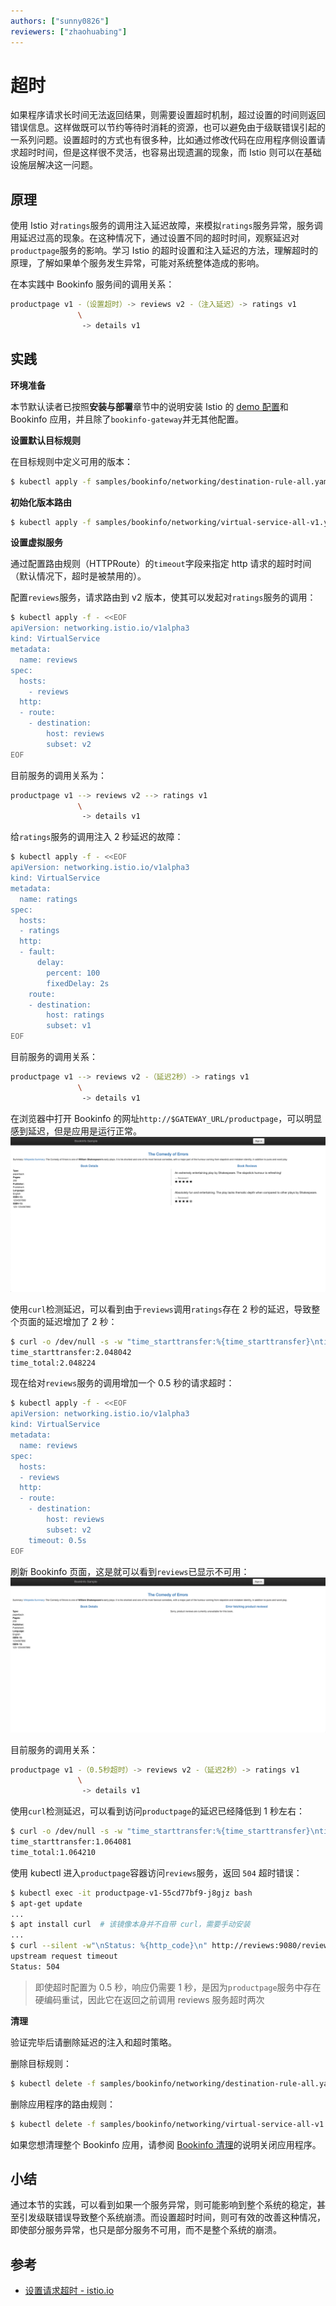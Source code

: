 ```yaml
---
authors: ["sunny0826"]
reviewers: ["zhaohuabing"]
---
```


# 超时

如果程序请求长时间无法返回结果，则需要设置超时机制，超过设置的时间则返回错误信息。这样做既可以节约等待时消耗的资源，也可以避免由于级联错误引起的一系列问题。设置超时的方式也有很多种，比如通过修改代码在应用程序侧设置请求超时时间，但是这样很不灵活，也容易出现遗漏的现象，而 Istio 则可以在基础设施层解决这一问题。

## 原理

使用 Istio 对`ratings`服务的调用注入延迟故障，来模拟`ratings`服务异常，服务调用延迟过高的现象。在这种情况下，通过设置不同的超时时间，观察延迟对`productpage`服务的影响。学习 Istio 的超时设置和注入延迟的方法，理解超时的原理，了解如果单个服务发生异常，可能对系统整体造成的影响。

在本实践中 Bookinfo 服务间的调用关系：
```bash
productpage v1 -（设置超时）-> reviews v2 -（注入延迟）-> ratings v1
               \
                -> details v1
```

## 实践

**环境准备**

本节默认读者已按照**安装与部署**章节中的说明安装 Istio 的 [demo 配置](https://istio.io/zh/docs/setup/additional-setup/config-profiles/)和 Bookinfo 应用，并且除了`bookinfo-gateway`并无其他配置。

**设置默认目标规则**

在目标规则中定义可用的版本：

```bash
$ kubectl apply -f samples/bookinfo/networking/destination-rule-all.yaml
```

**初始化版本路由**

```bash
$ kubectl apply -f samples/bookinfo/networking/virtual-service-all-v1.yaml
```

**设置虚拟服务**

通过配置路由规则（HTTPRoute）的`timeout`字段来指定 http 请求的超时时间（默认情况下，超时是被禁用的）。

配置`reviews`服务，请求路由到 v2 版本，使其可以发起对`ratings`服务的调用：
```bash
$ kubectl apply -f - <<EOF
apiVersion: networking.istio.io/v1alpha3
kind: VirtualService
metadata:
  name: reviews
spec:
  hosts:
    - reviews
  http:
  - route:
    - destination:
        host: reviews
        subset: v2
EOF
```
目前服务的调用关系为：
```bash
productpage v1 --> reviews v2 --> ratings v1
               \
                -> details v1
```

给`ratings`服务的调用注入 2 秒延迟的故障：
```bash
$ kubectl apply -f - <<EOF
apiVersion: networking.istio.io/v1alpha3
kind: VirtualService
metadata:
  name: ratings
spec:
  hosts:
  - ratings
  http:
  - fault:
      delay:
        percent: 100
        fixedDelay: 2s
    route:
    - destination:
        host: ratings
        subset: v1
EOF
```
目前服务的调用关系：
```bash
productpage v1 --> reviews v2 -（延迟2秒）-> ratings v1
               \
                -> details v1
```

在浏览器中打开 Bookinfo 的网址`http://$GATEWAY_URL/productpage`，可以明显感到延迟，但是应用是运行正常。
![访问页面](../images/bookinfo-virtual-service-reviews-v2.png)

使用`curl`检测延迟，可以看到由于`reviews`调用`ratings`存在 2 秒的延迟，导致整个页面的延迟增加了 2 秒：
```bash
$ curl -o /dev/null -s -w "time_starttransfer:%{time_starttransfer}\ntime_total:%{time_total}\n" http://$GATEWAY_URL/productpage
time_starttransfer:2.048042
time_total:2.048224
```

现在给对`reviews`服务的调用增加一个 0.5 秒的请求超时：
```bash
$ kubectl apply -f - <<EOF
apiVersion: networking.istio.io/v1alpha3
kind: VirtualService
metadata:
  name: reviews
spec:
  hosts:
  - reviews
  http:
  - route:
    - destination:
        host: reviews
        subset: v2
    timeout: 0.5s
EOF
```

刷新 Bookinfo 页面，这是就可以看到`reviews`已显示不可用：
![页面显示不可用信息](../images/bookinfo-virtual-service-reviews-timeout.png)

目前服务的调用关系：
```bash
productpage v1 -（0.5秒超时）-> reviews v2 -（延迟2秒）-> ratings v1
               \
                -> details v1
```

使用`curl`检测延迟，可以看到访问`productpage`的延迟已经降低到 1 秒左右：
```bash
$ curl -o /dev/null -s -w "time_starttransfer:%{time_starttransfer}\ntime_total:%{time_total}\n" http://$GATEWAY_URL/productpage
time_starttransfer:1.064081
time_total:1.064210
```

使用 kubectl 进入`productpage`容器访问`reviews`服务，返回 `504` 超时错误：

```bash
$ kubectl exec -it productpage-v1-55cd77bf9-j8gjz bash
$ apt-get update
...
$ apt install curl  # 该镜像本身并不自带 curl，需要手动安装
...
$ curl --silent -w"\nStatus: %{http_code}\n" http://reviews:9080/reviews/0
upstream request timeout
Status: 504
```

>即使超时配置为 0.5 秒，响应仍需要 1 秒，是因为`productpage`服务中存在硬编码重试，因此它在返回之前调用 reviews 服务超时两次

**清理**

验证完毕后请删除延迟的注入和超时策略。

删除目标规则：
```bash
$ kubectl delete -f samples/bookinfo/networking/destination-rule-all.yaml
```

删除应用程序的路由规则：
```bash
$ kubectl delete -f samples/bookinfo/networking/virtual-service-all-v1.yaml
```

如果您想清理整个 Bookinfo 应用，请参阅 [Bookinfo 清理](https://istio.io/zh/docs/examples/bookinfo/#cleanup)的说明关闭应用程序。

## 小结

通过本节的实践，可以看到如果一个服务异常，则可能影响到整个系统的稳定，甚至引发级联错误导致整个系统崩溃。而设置超时时间，则可有效的改善这种情况，即使部分服务异常，也只是部分服务不可用，而不是整个系统的崩溃。

## 参考

- [设置请求超时 - istio.io](https://istio.io/zh/docs/tasks/traffic-management/request-timeouts/)
